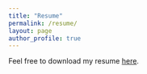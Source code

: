 ```yaml
---
title: "Resume"
permalink: /resume/
layout: page
author_profile: true
---
```


Feel free to download my resume [here](https://drive.google.com/uc?id=10Ni9XgtxOu80pm4TRIpIXh37SwLh9Me7&export=download).
